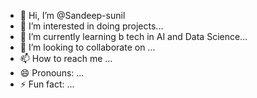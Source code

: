 - 👋 Hi, I’m @Sandeep-sunil
- 👀 I’m interested in doing projects...
- 🌱 I’m currently learning b tech in AI and Data Science...
- 💞️ I’m looking to collaborate on ...
- 📫 How to reach me ...
- 😄 Pronouns: ...
- ⚡ Fun fact: ...

<!---
Sandeep-sunil/Sandeep-sunil is a ✨ special ✨ repository because its `README.md` (this file) appears on your GitHub profile.
You can click the Preview link to take a look at your changes.
--->
